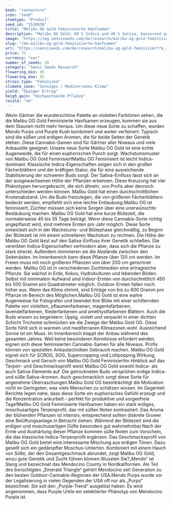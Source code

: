 ```yaml
---
book: "cannastore"
icon: "seed"
itemtype: "Product"
seed_id: "1530030"
title: "Malibu OG Gold Feminisierte Hanfsamen"
description: "Malibu OG Gold: 60 % Indica und 40 % Sativa, basierend auf legendärer Genetik. Klebrige lila Buds reifen innerhalb von 45–55 Tagen zu großen Ernten."
image: "https://img.sensiseeds.com/de/research/malibu-og-gold-feminisiert-image.png"
slug: "/de-malibu-og-gold-feminisierte-hanfsamen"
url: "https://sensiseeds.com/de/research/malibu-og-gold-feminisiert?a_aid=cannastore"
price: 75
currency: "eur"
number_of_seeds: 10
category: "Sensi Seeds Research"
flowering_min: 45
flowering_max: 55
strain_type: "Feminized"
climate_zone: "Sonniges / Mediterranes Klima"
yield: "Üppiger Ertrag"
heigh_gain: "Hochwachsende Pflanze"
locale: "de"
---
```

Wenn Gärtner die wunderschöne Palette an violetten Farbtönen sehen, die die Malibu OG Gold Feminisierte Hanfsamen erzeugen, kommen sie aus dem Staunen nicht mehr heraus. Um diese neue Sorte zu schaffen, wurden Mendo Purps und Purple Kush kombiniert und weiter verfeinert. Typisch sind die süßen und erdigen Aromen, die für beide Seiten der Genetik stehen. Diese Cannabis-Samen sind für Gärtner aller Niveaus und viele Anbaustile geeignet. Unsere neue Sorte Malibu OG Gold ist eine echte Augenweide, die für einen euphorischen Punch sorgt. Wachstumsmuster von Malibu OG Gold FeminisiertMalibu OG Feminisiert ist leicht Indica-dominant. Klassische Indica-Eigenschaften zeigen sich in den großen Fächerblättern und der kräftigen Statur, die für eine ausreichende Stabilisierung der schweren Buds sorgt. Der Sativa-Einfluss lässt sich an der ausgewachsenen Höhe der Pflanzen erkennen. Diese Kreuzung hat vier Phänotypen hervorgebracht, die sich ähneln, von Profis aber dennoch unterschieden werden können. Malibu Gold hat einen durchschnittlichen Knotenabstand. Um die Buds freizulegen, die von größeren Fächerblättern bedeckt werden, empfiehlt sich eine leichte Entlaubung.Malibu OG ist feminisiert; Züchter müssen sich keine Sorgen über eine unerwünschte Bestäubung machen. Malibu OG Gold hat eine kurze Blütezeit, die normalerweise 45 bis 55 Tage beträgt. Wenn diese Cannabis-Sorte richtig angepflanzt wird, sind mehrere Ernten pro Jahr möglich. Diese Sorte entwickelt sich in der Wachstums- und Blütephase gleichmäßig, zu Beginn der Blütezeit ist mit einem schnelleren Wachstum zu rechnen. Die Höhe der Malibu OG Gold lässt auf den Sativa-Einfluss ihrer Genetik schließen. Die vererbten Indica-Eigenschaften verhindern aber, dass sich die Pflanze zu stark streckt. Außerdem minimieren sie die Abstände zwischen den Seitenästen. Im Innenbereich kann diese Pflanze über 120 cm werden. Im Freien muss mit noch größeren Pflanzen von über 200 cm gerechnet werden. Malibu OG ist in verschiedenen Zuchtmedien eine ertragreiche Pflanze. Sie wächst in Erde, Kokos, Hydrokulturen und lebenden Böden. Selbst mit minimalem Aufwand sind Indoor-Ernten von durchschnittlich 450 bis 500 Gramm pro Quadratmeter möglich. Outdoor-Ernten fallen noch höher aus. Wenn das Klima stimmt, sind Erträge von bis zu 600 Gramm pro Pflanze im Bereich des Möglichen.Malibu OG Gold ist eine wahre Augenweise für Fotografen und beendet ihre Blüte mit einer schillernden Palette von violetten, pflaumenfarbenen, magentafarbenen, lavendelfarbenen, fliederfarbenen und amethystfarbenen Blättern. Auch die Buds wissen zu begeistern: Üppig, violett und verpackt in einer dichten Schicht Trichome schmücken sie die Zweige der Malibu Gold OG. Diese Sorte fühlt sich in warmen und mediterranen Klimazonen wohl. Ausreichend Sonne ist ein Muss. Im Innenbereich klappt der Anbau während des gesamten Jahres. Weil keine besonderen Kenntnisse erfordert werden, eignen sich diese feminisierten Cannabis-Samen für alle Niveaus. Profis können von speziellen Anbautechniken Gebrauch machen. Malibu OG Gold eignet sich für SCROG, SOG, Supercropping und Lollipopping.Wirkung, Geschmack und Geruch von Malibu OG Gold FeminisiertIm Hinblick auf das Terpen- und Geschmacksprofil weist Malibu OG Gold sowohl Indica- als auch Sativa-Elemente auf. Die getrockneten Buds versprühen erdige Indica- und süße Sativa-Aromen. Auch geschmacklich sorgt diese Sorte für angenehme Überraschungen.Malibu Gold OG beeinträchtigt die Motivation nicht im Geringsten, was viele Menschen zu schätzen wissen. Im Gegenteil: Berichte legen nahe, dass diese Sorte ein euphorisches Gefühl erzeugt und die Konzentration ankurbelt – perfekt für produktive und sorgenfreie Tage!Malibu OG Gold Feminisierte Hanfsamen haben ein stark erdiges, moschusartiges Terpenprofil, das mit süßen Noten kontrastiert. Das Aroma der blühenden Pflanzen ist intensiv, entsprechend sollten diskrete Grower eine Belüftungsanlage in Betracht ziehen. Während der Blütezeit sind die erdigen und moschusartigen Düfte besonders gut wahrnehmbar.Nach der Ernte und Aushärtung dieser Pflanze kommen süße Noten zum Vorschein, die das klassische Indica-Terpenprofil ergänzen. Das Geschmacksprofil von Malibu OG Gold bietet eine interessante Mischung aus erdigen Tönen. Dazu gesellt sich ein gedämpfter Moschus-Unterton. Kombiniert mit einem Hauch von Süße, der den Gesamtgeschmack abrundet, zeigt Malibu OG Gold, wozu gute Genetik und Zucht führen können.Wussten Sie?„Mendo“ ist Slang und bezeichnet das Mendocino County in Nordkalifornien. Als Teil des berüchtigten „Emerald Triangle“ gehört Mendocino seit Generation zu den besten Outdoor-Cannabis-Regionen der USA.Mendo Purps wurde vor der Legalisierung in vielen Gegenden der USA oft nur als „Purps“ bezeichnet. Sie soll den „Purple-Trend“ ausgelöst haben. Es wird angenommen, dass Purple Urkle ein selektierter Phänotyp von Mendocino Purple ist.

